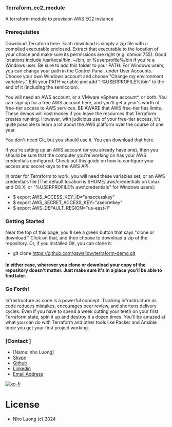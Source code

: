 ### Terraform_ec2_module

A terraform module to provision AWS EC2 instance

### Prerequisites
Download Terraform here. Each download is simply a zip file with a compiled executable enclosed. Extract that executable to the location of your choice and make sure its permissions are right (e.g. chmod 755). Good locations include /usr/local/bin, ~/bin, or %userprofile%/bin if you're a Windows user. Be sure to add this folder to your PATH. For Windows users, you can change your path in the Control Panel, under User Accounts. Choose your own Windows account and choose "Change my environment variables." Edit your PATH variable and add ";%USERPROFILE%\bin" to the end of it (including the semicolon).

You will need an AWS account, or a VMware vSphere account*, or both. You can sign up for a free AWS account here, and you'll get a year's worth of free-tier access to AWS services. BE AWARE that AWS free-tier has limits. These demos will cost money if you leave the resources that Terraform creates running. However, with judicious use of your free-tier access, it's quite possible to learn a lot about the AWS platform over the course of one year.

You don't need Git, but you should use it. You can download that here.

If you're setting up an AWS account (or you already have one), then you should be sure that the computer you're working on has your AWS credentials configured. Check out this guide on how to configure your access and secret keys to the AWS API.

In order for Terraform to work, you will need these variables set, or an AWS credentials file (The default location is $HOME/.aws/credentials on Linux and OS X, or "%USERPROFILE%.aws\credentials" for Windows users):

* $ export AWS_ACCESS_KEY_ID="anaccesskey"
* $ export AWS_SECRET_ACCESS_KEY="asecretkey"
* $ export AWS_DEFAULT_REGION="us-east-1"

### Getting Started

Near the top of this page, you'll see a green button that says "clone or download." Click on that, and then choose to download a zip of the repository. Or, if you installed Git, you can clone it:

* git clone https://github.com/gswallow/terraform-demo.git 
#### In either case, wherever you clone or download your copy of the repository doesn't matter. Just make sure it's in a place you'll be able to find later.

### Go Forth!

Infrastructure as code is a powerful concept. Tracking infrastructure as code reduces mistakes, encourages peer review, and shortens delivery cycles. Even if you have to spend a week cutting your teeth on your first Terraform state, spin it up and destroy it a dozen times. You'll be amazed at what you can do with Terraform and other tools like Packer and Ansible once you get your first project working.

### [Contact ]
* [Name: nho Luong]
* [Skype](luongutnho_skype)
* [Github](https://github.com/nholuongut/)
* [Linkedin](https://www.linkedin.com/in/nholuong/)
* [Email Address](luongutnho@hotmail.com) 

[![ko-fi](https://ko-fi.com/img/githubbutton_sm.svg)](https://ko-fi.com/nholuong)

# License
* Nho Luong (c) 2024

